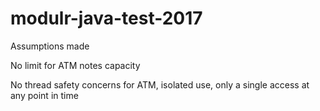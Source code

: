 # modulr-java-test-2017

Assumptions made

No limit for ATM notes capacity

No thread safety concerns for ATM, isolated use, only a single access at any point in time
